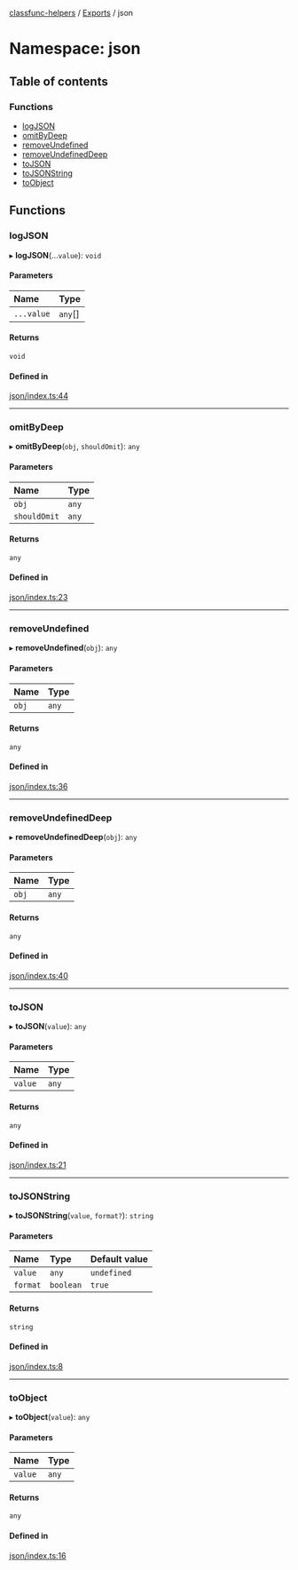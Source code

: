 [classfunc-helpers](../README.md) / [Exports](../modules.md) / json

# Namespace: json

## Table of contents

### Functions

- [logJSON](json.md#logjson)
- [omitByDeep](json.md#omitbydeep)
- [removeUndefined](json.md#removeundefined)
- [removeUndefinedDeep](json.md#removeundefineddeep)
- [toJSON](json.md#tojson)
- [toJSONString](json.md#tojsonstring)
- [toObject](json.md#toobject)

## Functions

### logJSON

▸ **logJSON**(...`value`): `void`

#### Parameters

| Name | Type |
| :------ | :------ |
| `...value` | `any`[] |

#### Returns

`void`

#### Defined in

[json/index.ts:44](https://github.com/ClassFunc/classfunc-helpers/blob/59496d2/json/index.ts#L44)

___

### omitByDeep

▸ **omitByDeep**(`obj`, `shouldOmit`): `any`

#### Parameters

| Name | Type |
| :------ | :------ |
| `obj` | `any` |
| `shouldOmit` | `any` |

#### Returns

`any`

#### Defined in

[json/index.ts:23](https://github.com/ClassFunc/classfunc-helpers/blob/59496d2/json/index.ts#L23)

___

### removeUndefined

▸ **removeUndefined**(`obj`): `any`

#### Parameters

| Name | Type |
| :------ | :------ |
| `obj` | `any` |

#### Returns

`any`

#### Defined in

[json/index.ts:36](https://github.com/ClassFunc/classfunc-helpers/blob/59496d2/json/index.ts#L36)

___

### removeUndefinedDeep

▸ **removeUndefinedDeep**(`obj`): `any`

#### Parameters

| Name | Type |
| :------ | :------ |
| `obj` | `any` |

#### Returns

`any`

#### Defined in

[json/index.ts:40](https://github.com/ClassFunc/classfunc-helpers/blob/59496d2/json/index.ts#L40)

___

### toJSON

▸ **toJSON**(`value`): `any`

#### Parameters

| Name | Type |
| :------ | :------ |
| `value` | `any` |

#### Returns

`any`

#### Defined in

[json/index.ts:21](https://github.com/ClassFunc/classfunc-helpers/blob/59496d2/json/index.ts#L21)

___

### toJSONString

▸ **toJSONString**(`value`, `format?`): `string`

#### Parameters

| Name | Type | Default value |
| :------ | :------ | :------ |
| `value` | `any` | `undefined` |
| `format` | `boolean` | `true` |

#### Returns

`string`

#### Defined in

[json/index.ts:8](https://github.com/ClassFunc/classfunc-helpers/blob/59496d2/json/index.ts#L8)

___

### toObject

▸ **toObject**(`value`): `any`

#### Parameters

| Name | Type |
| :------ | :------ |
| `value` | `any` |

#### Returns

`any`

#### Defined in

[json/index.ts:16](https://github.com/ClassFunc/classfunc-helpers/blob/59496d2/json/index.ts#L16)

